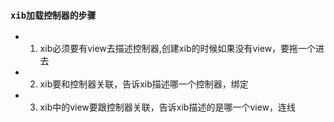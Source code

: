 ###  `xib加载控制器的步骤`

- 1. xib必须要有view去描述控制器,创建xib的时候如果没有view，要拖一个进去
- 2. xib要和控制器关联，告诉xib描述哪一个控制器，绑定
- 3. xib中的view要跟控制器关联，告诉xib描述的是哪一个view，连线